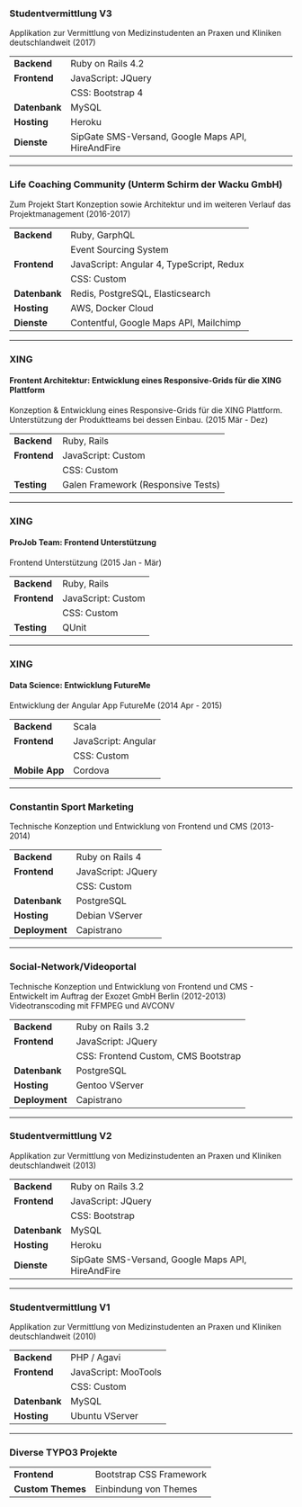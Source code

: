 ### Studentvermittlung V3
Applikation zur Vermittlung von Medizinstudenten an Praxen und Kliniken deutschlandweit (2017)

|   |   |
|---|---|
|__Backend__|Ruby on Rails 4.2|
|__Frontend__| JavaScript: JQuery|
|| CSS: Bootstrap 4|
|__Datenbank__|MySQL|
|__Hosting__|Heroku|
|__Dienste__|SipGate SMS-Versand, Google Maps API, HireAndFire|


<p class="image-line">
<i class="icon ruby" title="Ruby" title="Ruby"></i>
<i class="icon rails" title="Rails"></i>
<i class="icon haml" title="Haml"></i>
<i class="icon jquery" title="jQuery"></i>
<i class="icon bootstrap" title="Bootstrap"></i>
<i class="icon sass" title="SASS"></i>
<i class="icon mysql" title="MySQL"></i>
<i class="icon sipgate" title="SipGate"></i>
<i class="icon google_maps" title="Google Maps"></i>
<i class="icon heroku" title="Heroku"></i>
</p>

---

### Life Coaching Community (Unterm Schirm der Wacku GmbH)
Zum Projekt Start Konzeption sowie Architektur und im weiteren Verlauf das Projektmanagement (2016-2017)

|   |   |
|---|---|
|__Backend__|Ruby, GarphQL|
||Event Sourcing System|
|__Frontend__| JavaScript: Angular 4, TypeScript, Redux|
|| CSS: Custom|
|__Datenbank__|Redis, PostgreSQL, Elasticsearch|
|__Hosting__|AWS, Docker Cloud|
|__Dienste__|Contentful, Google Maps API, Mailchimp|

<p class="image-line">
<i class="icon ruby" title="Ruby"></i>
<i class="icon angular" title="Angular"></i>
<i class="icon redux" title="Redux"></i>
<i class="icon webpack" title="Webpack"></i>
<i class="icon typescript" title="TypeScript"></i>
<i class="icon sass" title="SASS"></i>
<i class="icon heroku" title="Elasticsearch"></i>
<i class="icon postgresql" title="PostgreSQL"></i>
<i class="icon redis" title="Redis"></i>
<i class="icon google_maps" title="Google Maps"></i>
<i class="icon contentful" title="Contentful"></i>
<i class="icon docker" title="Docker"></i>
</p>

---

### XING

#### Frontent Architektur: Entwicklung eines Responsive-Grids für die XING Plattform
Konzeption & Entwicklung eines Responsive-Grids für die XING Plattform. Unterstützung der Produktteams bei dessen Einbau. (2015 Mär - Dez)

|   |   |
|---|---|
|__Backend__|Ruby, Rails|
|__Frontend__|JavaScript: Custom|
|| CSS: Custom|
|__Testing__|Galen Framework (Responsive Tests)|

<p class="image-line">
<i class="icon ruby" title="Ruby"></i>
<i class="icon rails" title="Rails"></i>
<i class="icon javascript" title="JavaScript"></i>
<i class="icon sass" title="SASS"></i>
<i class="icon galen" title="Galen Framework"></i>
</p>

---

### XING

#### ProJob Team: Frontend Unterstützung
Frontend Unterstützung (2015 Jan - Mär)

|   |   |
|---|---|
|__Backend__|Ruby, Rails|
|__Frontend__|JavaScript: Custom|
||CSS: Custom|
|__Testing__|QUnit|

<p class="image-line">
<i class="icon ruby" title="Ruby"></i>
<i class="icon rails" title="Rails"></i>
<i class="icon javascript" title="JavaScript"></i>
<i class="icon sass" title="SASS"></i>
<i class="icon qunit" title="QUnit"></i>
</p>

---

### XING

#### Data Science: Entwicklung FutureMe
Entwicklung der Angular App FutureMe (2014 Apr - 2015)

|   |   |
|---|---|
|__Backend__|Scala|
|__Frontend__|JavaScript: Angular|
|| CSS: Custom|
|__Mobile App__|Cordova|

<p class="image-line">
<i class="icon angular" title="Angular"></i>
<i class="icon gulp" title="Gulp"></i>
<i class="icon grunt" title="Grunt"></i>
<i class="icon jquery" title="jQuery"></i>
<i class="icon sass" title="SASS"></i>
<i class="icon cordova" title="Cordova"></i>
<i class="icon google_maps" title="Google Maps"></i>
</p>

---

### Constantin Sport Marketing
Technische Konzeption und Entwicklung von Frontend und CMS (2013-2014) 

|   |   |
|---|---|
|__Backend__|Ruby on Rails 4|
|__Frontend__| JavaScript: JQuery|
|| CSS: Custom|
|__Datenbank__|PostgreSQL|
|__Hosting__|Debian VServer|
|__Deployment__|Capistrano|

<p class="image-line">
<i class="icon ruby" title="Ruby"></i>
<i class="icon rails" title="Rails"></i>
<i class="icon haml" title="Haml"></i>
<i class="icon jquery" title="jQuery"></i>
<i class="icon sass" title="SASS"></i>
<i class="icon postgresql" title="PostgreSQL"></i>
<i class="icon capistrano" title="Capistrano"></i>
<i class="icon debian" title="Debian"></i>
</p>

---

### Social-Network/Videoportal
Technische Konzeption und Entwicklung von Frontend und CMS - Entwickelt im Auftrag der Exozet GmbH Berlin (2012-2013)
Videotranscoding mit FFMPEG und AVCONV

|   |   |
|---|---|
|__Backend__|Ruby on Rails 3.2|
|__Frontend__| JavaScript: JQuery|
|| CSS: Frontend Custom, CMS Bootstrap|
|__Datenbank__|PostgreSQL|
|__Hosting__|Gentoo VServer|
|__Deployment__|Capistrano|


<p class="image-line">
<i class="icon ruby" title="Ruby"></i>
<i class="icon rails" title="Rails"></i>
<i class="icon jquery" title="jQuery"></i>
<i class="icon bootstrap" title="Bootstrap"></i>
<i class="icon less" title="Less"></i>
<i class="icon postgresql" title="PostgreSQL"></i>
<i class="icon ffmpeg" title="FFMPEG"></i>
</p>

---

### Studentvermittlung V2
Applikation zur Vermittlung von Medizinstudenten an Praxen und Kliniken deutschlandweit (2013)

|   |   |
|---|---|
|__Backend__|Ruby on Rails 3.2|
|__Frontend__| JavaScript: JQuery|
|| CSS: Bootstrap|
|__Datenbank__|MySQL|
|__Hosting__|Heroku|
|__Dienste__|SipGate SMS-Versand, Google Maps API, HireAndFire|

<p class="image-line">
<i class="icon ruby" title="Ruby"></i>
<i class="icon rails" title="Rails"></i>
<i class="icon haml" title="Haml"></i>
<i class="icon jquery" title="jQuery"></i>
<i class="icon coffeescript" title="CoffeeScript"></i>
<i class="icon bootstrap" title="Bootstrap"></i>
<i class="icon less" title="Less"></i>
<i class="icon mysql" title="MySQL"></i>
<i class="icon sipgate" title="SipGate"></i>
<i class="icon google_maps" title="Google Maps"></i>
<i class="icon heroku" title="Heroku"></i>
</p>

---

### Studentvermittlung V1
Applikation zur Vermittlung von Medizinstudenten an Praxen und Kliniken deutschlandweit (2010)

|   |   |
|---|---|
|__Backend__|PHP / Agavi|
|__Frontend__| JavaScript: MooTools|
|| CSS: Custom|
|__Datenbank__|MySQL|
|__Hosting__|Ubuntu VServer|

<p class="image-line">
<i class="icon php" title="PHP"></i>
<i class="icon mootools" title="MooTools"></i>
<i class="icon mysql" title="MySQL"></i>
<i class="icon ubuntu" title="Ubuntu"></i>
</p>

---

### Diverse TYPO3 Projekte
|   |   |
|---|---|
|__Frontend__|Bootstrap CSS Framework|
|__Custom Themes__|Einbindung von Themes|

<p class="image-line">
<i class="icon typo3" title="Typo3"></i>
<i class="icon php" title="PHP"></i>
<i class="icon jquery" title="jQuery"></i>
<i class="icon mysql" title="MySQL"></i>
<i class="icon ubuntu" title="Ubuntu"></i>
<i class="icon bootstrap" title="Bootstrap"></i>
</p>